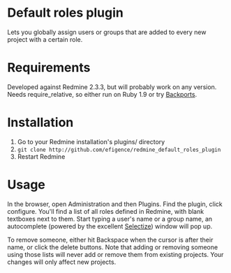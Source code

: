 # Default roles plugin

Lets you globally assign users or groups that are added to every new project with a certain role.

# Requirements

Developed against Redmine 2.3.3, but will probably work on any version. Needs require_relative, so either run on Ruby 1.9 or try [Backports](http://github.com/marcandre/backports).

# Installation

1. Go to your Redmine installation's plugins/ directory
2. `git clone http://github.com/efigence/redmine_default_roles_plugin`
3. Restart Redmine

# Usage

In the browser, open Administration and then Plugins. Find the plugin, click configure. You'll find a list of all roles defined in Redmine, with blank textboxes next to them. Start typing a user's name or a group name, an autocomplete (powered by the excellent [Selectize](http://brianreavis.github.io/selectize.js)) window will pop up.

To remove someone, either hit Backspace when the cursor is after their name, or click the delete buttons. Note that adding or removing someone using those lists will never add or remove them from existing projects. Your changes will only affect new projects.


